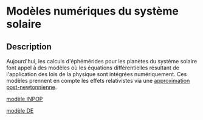 # Modèles numériques du système solaire

## Description

Aujourd'hui, les calculs d'éphémérides pour les planètes du système solaire font appel à des modèles où les équations différentielles résultant de l'application des lois de la physique sont intégrées numériquement. Ces modèles prennent en compte les effets relativistes via une [approximation post-newtonnienne](https://en.wikipedia.org/wiki/Einstein%E2%80%93Infeld%E2%80%93Hoffmann_equations).

[modèle INPOP](https://www.imcce.fr/inpop)

[modèle DE](https://ssd.jpl.nasa.gov/)